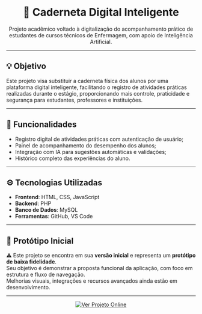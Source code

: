 <h1 align="center">📘 Caderneta Digital Inteligente</h1>

<p align="center">Projeto acadêmico voltado à digitalização do acompanhamento prático de estudantes de cursos técnicos de Enfermagem, com apoio de Inteligência Artificial.</p>

---

## 💡 Objetivo

Este projeto visa substituir a caderneta física dos alunos por uma plataforma digital inteligente, facilitando o registro de atividades práticas realizadas durante o estágio, proporcionando mais controle, praticidade e segurança para estudantes, professores e instituições.

---

## 🧠 Funcionalidades

- Registro digital de atividades práticas com autenticação de usuário;
- Painel de acompanhamento do desempenho dos alunos;
- Integração com IA para sugestões automáticas e validações;
- Histórico completo das experiências do aluno.

---

## ⚙️ Tecnologias Utilizadas

- **Frontend**: HTML, CSS, JavaScript
- **Backend**: PHP
- **Banco de Dados**: MySQL
- **Ferramentas**: GitHub, VS Code

---

## 🧪 Protótipo Inicial

⚠️ Este projeto se encontra em sua **versão inicial** e representa um **protótipo de baixa fidelidade**.  
Seu objetivo é demonstrar a proposta funcional da aplicação, com foco em estrutura e fluxo de navegação.  
Melhorias visuais, integrações e recursos avançados ainda estão em desenvolvimento.

---

<p align="center">
  <a href="https://backuptrabalho1212.github.io/MedNotes/" target="_blank">
    <img src="https://img.shields.io/badge/🔗 Ver%20Projeto%20Online-007ACC?style=for-the-badge&logo=github&logoColor=white" alt="Ver Projeto Online" />
  </a>
</p>
